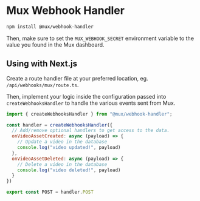 # Mux Webhook Handler

```bash
npm install @mux/webhook-handler
```

Then, make sure to set the `MUX_WEBHOOK_SECRET` environment variable to the value you found in the Mux dashboard.

## Using with Next.js

Create a route handler file at your preferred location, eg. `/api/webhooks/mux/route.ts`.

Then, implement your logic inside the configuration passed into `createWebhooksHandler` to handle the various events sent from Mux.

```js
import { createWebhooksHandler } from "@mux/webhook-handler";

const handler = createWebhooksHandler({
  // Add/remove optional handlers to get access to the data.
  onVideoAssetCreated: async (payload) => {
    // Update a video in the database
    console.log("video updated!", payload)
  },
  onVideoAssetDeleted: async (payload) => {
    // Delete a video in the database
    console.log("video deleted!", payload)
  }
})

export const POST = handler.POST
```